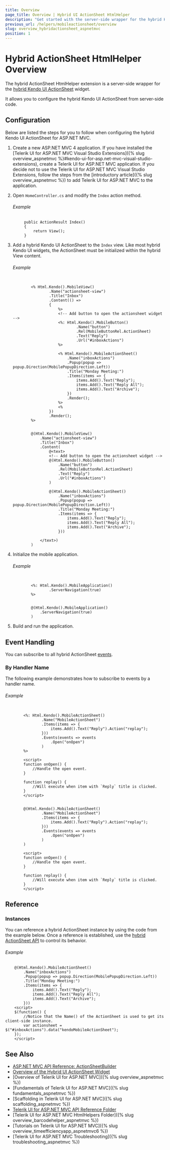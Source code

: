 ```yaml
---
title: Overview
page_title: Overview | Hybrid UI ActionSheet HtmlHelper
description: "Get started with the server-side wrapper for the hybrid Kendo UI ActionSheet widget for ASP.NET MVC."
previous_url: /helpers/mobileactionsheet/overview
slug: overview_hybridactionsheet_aspnetmvc
position: 1
---
```


# Hybrid ActionSheet HtmlHelper Overview

The hybrid ActionSheet HtmlHelper extension is a server-side wrapper for the [hybrid Kendo UI ActionSheet](http://demos.telerik.com/kendo-ui/m/index#actionsheet/index) widget.

It allows you to configure the hybrid Kendo UI ActionSheet from server-side code.

## Configuration

Below are listed the steps for you to follow when configuring the hybrid Kendo UI ActionSheet for ASP.NET MVC.

1. Create a new ASP.NET MVC 4 application. If you have installed the [Telerik UI for ASP.NET MVC Visual Studio Extensions]({% slug overview_aspnetmvc %}#kendo-ui-for-asp.net-mvc-visual-studio-extensions), create a Telerik UI for ASP.NET MVC application. If you decide not to use the Telerik UI for ASP.NET MVC Visual Studio Extensions, follow the steps from the [introductory article]({% slug overview_aspnetmvc %}) to add Telerik UI for ASP.NET MVC to the application.

1. Open `HomeController.cs` and modify the `Index` action method.

    ###### Example

            public ActionResult Index()
            {
                return View();
            }

1. Add a hybrid Kendo UI ActionSheet to the `Index` view. Like most hybrid Kendo UI widgets, the ActionSheet must be initialized within the hybrid View content.

    ###### Example

    ```tab-ASPX

            <% Html.Kendo().MobileView()
                    .Name("actionsheet-view")
                    .Title("Inbox")
                    .Content(() =>
                    {
                        %>
                        <!-- Add button to open the actionsheet widget -->
                        <%: Html.Kendo().MobileButton()
                                .Name("button")
                                .Rel(MobileButtonRel.ActionSheet)
                                .Text("Reply")
                                .Url("#inboxActions")
                        %>

                        <% Html.Kendo().MobileActionSheet()
                            .Name("inboxActions")
                            .Popup(popup => popup.Direction(MobilePopupDirection.Left))
                            .Title("Monday Meeting:")
                            .Items(items => {
                                items.Add().Text("Reply");
                                items.Add().Text("Reply All");
                                items.Add().Text("Archive");
                            })
                            .Render();
                        %>
                        <%
                    })
                    .Render();
            %>
    ```
    ```tab-Razor

            @(Html.Kendo().MobileView()
                .Name("actionsheet-view")
                .Title("Inbox")
                .Content(
                    @<text>
                    <!-- Add button to open the actionsheet widget -->
                    @(Html.Kendo().MobileButton()
                        .Name("button")
                        .Rel(MobileButtonRel.ActionSheet)
                        .Text("Reply")
                        .Url("#inboxActions")
                    )

                    @(Html.Kendo().MobileActionSheet()
                        .Name("inboxActions")
                        .Popup(popup => popup.Direction(MobilePopupDirection.Left))
                        .Title("Monday Meeting:")
                        .Items(items => {
                            items.Add().Text("Reply");
                            items.Add().Text("Reply All");
                            items.Add().Text("Archive");
                        }))

                </text>)
            )
    ```

1. Initialize the mobile application.

    ###### Example

    ```tab-ASPX

            <%: Html.Kendo().MobileApplication()
                    .ServerNavigation(true)
            %>
    ```
    ```tab-Razor

            @(Html.Kendo().MobileApplication()
                .ServerNavigation(true)
            )
    ```

1. Build and run the application.

## Event Handling

You can subscribe to all hybrid ActionSheet [events](../../../../kendo-ui/api/javascript/mobile/ui/actionsheet#events).

### By Handler Name

The following example demonstrates how to subscribe to events by a handler name.

###### Example

```tab-ASPX

        <%: Html.Kendo().MobileActionSheet()
                .Name("MobileActionSheet")
                .Items(items => {
                    items.Add().Text("Reply").Action("replay");
                }))
                .Events(events => events
                    .Open("onOpen")
                )
        %>

        <script>
        function onOpen() {
            //Handle the open event.
        }

        function replay() {
            //Will execute when item with `Reply` title is clicked.
        }
        </script>
```
```tab-Razor

        @(Html.Kendo().MobileActionSheet()
                .Name("MobileActionSheet")
                .Items(items => {
                    items.Add().Text("Reply").Action("replay");
                }))
                .Events(events => events
                    .Open("onOpen")
                )
        )

        <script>
        function onOpen() {
            //Handle the open event.
        }

        function replay() {
            //Will execute when item with `Reply` title is clicked.
        }
        </script>
```

## Reference

### Instances

You can reference a hybrid ActionSheet instance by using the code from the example below. Once a reference is established, use the [hybrid ActionSheet API](../../../../kendo-ui/api/javascript/mobile/ui/actionsheet#methods) to control its behavior.

###### Example

        @(Html.Kendo().MobileActionSheet()
            .Name("inboxActions")
            .Popup(popup => popup.Direction(MobilePopupDirection.Left))
            .Title("Monday Meeting:")
            .Items(items => {
                items.Add().Text("Reply");
                items.Add().Text("Reply All");
                items.Add().Text("Archive");
            }))
        <script>
        $(function() {
            //Notice that the Name() of the ActionSheet is used to get its client-side instance.
            var actionsheet = $("#inboxActions").data("kendoMobileActionSheet");
        });
        </script>

## See Also

* [ASP.NET MVC API Reference: ActionSheetBuilder](/api/Kendo.Mvc.UI.Fluent/MobileActionSheetBuilder)
* [Overview of the Hybrid UI ActionSheet Widget](http://docs.telerik.com/kendo-ui/controls/hybrid/actionsheet/actionsheet)
* [Overview of Telerik UI for ASP.NET MVC]({% slug overview_aspnetmvc %})
* [Fundamentals of Telerik UI for ASP.NET MVC]({% slug fundamentals_aspnetmvc %})
* [Scaffolding in Telerik UI for ASP.NET MVC]({% slug scaffolding_aspnetmvc %})
* [Telerik UI for ASP.NET MVC API Reference Folder](/api/Kendo.Mvc/AggregateFunction)
* [Telerik UI for ASP.NET MVC HtmlHelpers Folder]({% slug overview_barcodehelper_aspnetmvc %})
* [Tutorials on Telerik UI for ASP.NET MVC]({% slug overview_timeefficiencyapp_aspnetmvc6 %})
* [Telerik UI for ASP.NET MVC Troubleshooting]({% slug troubleshooting_aspnetmvc %})
